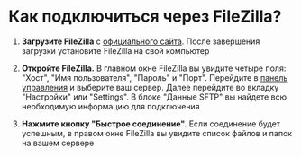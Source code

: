 # Как подключиться через FileZilla?

1. **Загрузите FileZilla** с [официального сайта](https://filezilla-project.org/).
После завершения загрузки установите FileZilla на свой компьютер

2. **Откройте FileZilla.** В главном окне FileZilla вы увидите четыре поля: "Хост", "Имя пользователя", "Пароль" и "Порт". 
Перейдите в [панель управления](https://mgr.bisquit.host/) и выберите ваш сервер.
Далее перейдите во вкладку "Настройки" или "Settings". 
В блоке "Данные SFTP" вы найдете всю необходимую информацию для подключения

3. **Нажмите кнопку "Быстрое соединение".** Если соединение будет успешным, в правом окне FileZilla вы увидите список файлов и папок на вашем сервере